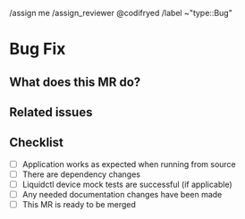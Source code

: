 <!-- prettier-ignore -->
/assign me
/assign_reviewer @codifryed
/label ~"type::Bug"

<!--
Please select the correct template above and fill it out below.
These HTML comments will not be rendered so there's no need to delete them.
Do *not* close any issues yourself, we will close things once done/handled accordingly.
For checklists put an x inside the [ ] like this: [x] to mark the checkbox.
The actions at the end of this template will be done automatically once submitted.
-->

# Bug Fix

## What does this MR do?

## Related issues

<!-- Link related issues below.  i.e. Fixes #1234 -->

## Checklist

<!-- Put an x inside the [ ] like this: [x] to mark the checkbox. -->

- [ ] Application works as expected when running from source
- [ ] There are dependency changes
- [ ] Liquidctl device mock tests are successful (if applicable)
- [ ] Any needed documentation changes have been made
- [ ] This MR is ready to be merged
